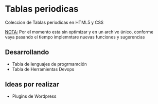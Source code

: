 # Tablas periodicas #
Coleccion de Tablas periodicas en HTML5 y CSS

<u>NOTA:</u> Por el momento esta sin optimizar y en un archivo único, conforme vaya pasando el tiempo implemntare nuevas funciones y sugerencias

## Desarrollando ##
 - Tabla de lenguajes de progrmamción 
 - Tabla de Herramientas Devops

## Ideas por realizar ##
- Plugins de Wordpress 
